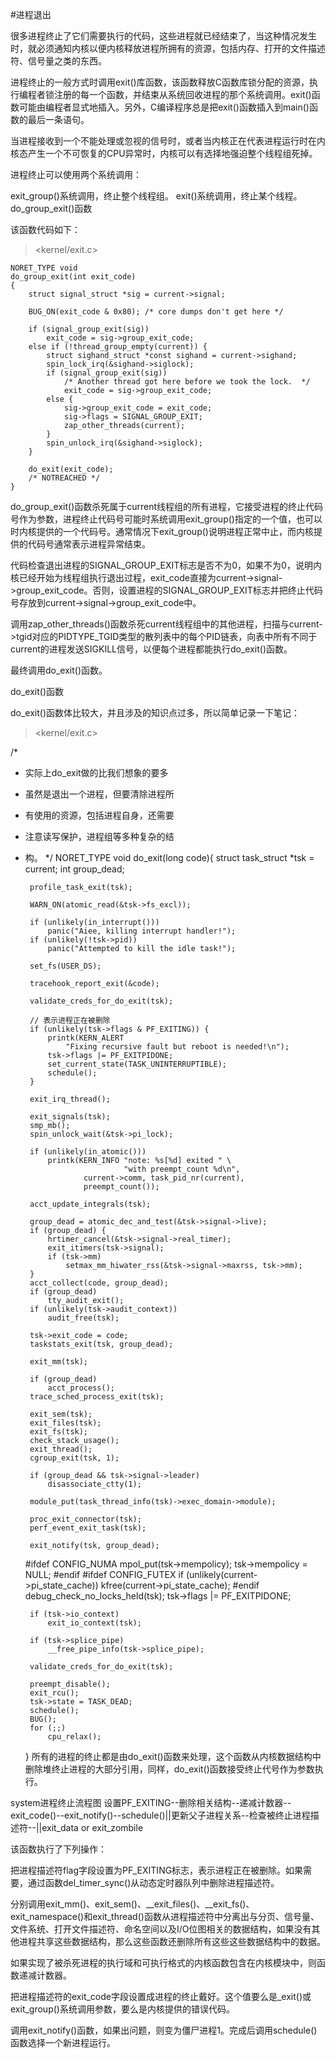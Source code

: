 #进程退出

很多进程终止了它们需要执行的代码，这些进程就已经结束了，当这种情况发生时，就必须通知内核以便内核释放进程所拥有的资源，包括内存、打开的文件描述符、信号量之类的东西。

进程终止的一般方式时调用exit()库函数，该函数释放C函数库锁分配的资源，执行编程者锁注册的每一个函数，并结束从系统回收进程的那个系统调用。exit()函数可能由编程者显式地插入。另外，C编译程序总是把exit()函数插入到main()函数的最后一条语句。

当进程接收到一个不能处理或忽视的信号时，或者当内核正在代表进程运行时在内核态产生一个不可恢复的CPU异常时，内核可以有选择地强迫整个线程组死掉。

进程终止可以使用两个系统调用：

exit_group()系统调用，终止整个线程组。
exit()系统调用，终止某个线程。
do_group_exit()函数

该函数代码如下：

><kernel/exit.c>

    NORET_TYPE void
    do_group_exit(int exit_code)
    {
        struct signal_struct *sig = current->signal;
    
        BUG_ON(exit_code & 0x80); /* core dumps don't get here */
    
        if (signal_group_exit(sig))
            exit_code = sig->group_exit_code;
        else if (!thread_group_empty(current)) {
            struct sighand_struct *const sighand = current->sighand;
            spin_lock_irq(&sighand->siglock);
            if (signal_group_exit(sig))
                /* Another thread got here before we took the lock.  */
                exit_code = sig->group_exit_code;
            else {
                sig->group_exit_code = exit_code;
                sig->flags = SIGNAL_GROUP_EXIT;
                zap_other_threads(current);
            }
            spin_unlock_irq(&sighand->siglock);
        }
    
        do_exit(exit_code);
        /* NOTREACHED */
    }
do_group_exit()函数杀死属于current线程组的所有进程，它接受进程的终止代码号作为参数，进程终止代码号可能时系统调用exit_group()指定的一个值，也可以时内核提供的一个代码号。通常情况下exit_group()说明进程正常中止，而内核提供的代码号通常表示进程异常结束。

代码检查退出进程的SIGNAL_GROUP_EXIT标志是否不为0，如果不为0，说明内核已经开始为线程组执行退出过程，exit_code直接为current->signal->group_exit_code。否则，设置进程的SIGNAL_GROUP_EXIT标志并把终止代码号存放到current->signal->group_exit_code中。

调用zap_other_threads()函数杀死current线程组中的其他进程，扫描与current->tgid对应的PIDTYPE_TGID类型的散列表中的每个PID链表，向表中所有不同于current的进程发送SIGKILL信号，以便每个进程都能执行do_exit()函数。

最终调用do_exit()函数。

do_exit()函数

do_exit()函数体比较大，并且涉及的知识点过多，所以简单记录一下笔记：

><kernel/exit.c>

/*
 * 实际上do_exit做的比我们想象的要多
 * 虽然是退出一个进程，但要清除进程所
 * 有使用的资源，包括进程自身，还需要
 * 注意读写保护，进程组等多种复杂的结
 * 构。
 */
    NORET_TYPE void do_exit(long code){
        struct task_struct *tsk = current;
        int group_dead;
    
        profile_task_exit(tsk);
    
        WARN_ON(atomic_read(&tsk->fs_excl));
    
        if (unlikely(in_interrupt()))
            panic("Aiee, killing interrupt handler!");
        if (unlikely(!tsk->pid))
            panic("Attempted to kill the idle task!");
    
        set_fs(USER_DS);
    
        tracehook_report_exit(&code);
    
        validate_creds_for_do_exit(tsk);
    
        // 表示进程正在被删除
        if (unlikely(tsk->flags & PF_EXITING)) {
            printk(KERN_ALERT
                "Fixing recursive fault but reboot is needed!\n");
            tsk->flags |= PF_EXITPIDONE;
            set_current_state(TASK_UNINTERRUPTIBLE);
            schedule();
        }
    
        exit_irq_thread();
    
        exit_signals(tsk);
        smp_mb();
        spin_unlock_wait(&tsk->pi_lock);
    
        if (unlikely(in_atomic()))
            printk(KERN_INFO "note: %s[%d] exited " \
                             "with preempt_count %d\n",
                    current->comm, task_pid_nr(current),
                    preempt_count());
    
        acct_update_integrals(tsk);
    
        group_dead = atomic_dec_and_test(&tsk->signal->live);
        if (group_dead) {
            hrtimer_cancel(&tsk->signal->real_timer);
            exit_itimers(tsk->signal);
            if (tsk->mm)
                setmax_mm_hiwater_rss(&tsk->signal->maxrss, tsk->mm);
        }
        acct_collect(code, group_dead);
        if (group_dead)
            tty_audit_exit();
        if (unlikely(tsk->audit_context))
            audit_free(tsk);
    
        tsk->exit_code = code;
        taskstats_exit(tsk, group_dead);
    
        exit_mm(tsk);
    
        if (group_dead)
            acct_process();
        trace_sched_process_exit(tsk);
    
        exit_sem(tsk);
        exit_files(tsk);
        exit_fs(tsk);
        check_stack_usage();
        exit_thread();
        cgroup_exit(tsk, 1);
    
        if (group_dead && tsk->signal->leader)
            disassociate_ctty(1);
    
        module_put(task_thread_info(tsk)->exec_domain->module);
    
        proc_exit_connector(tsk);
        perf_event_exit_task(tsk);
    
        exit_notify(tsk, group_dead);
    #ifdef CONFIG_NUMA
        mpol_put(tsk->mempolicy);
        tsk->mempolicy = NULL;
    #endif
    #ifdef CONFIG_FUTEX
        if (unlikely(current->pi_state_cache))
            kfree(current->pi_state_cache);
    #endif
        debug_check_no_locks_held(tsk);
        tsk->flags |= PF_EXITPIDONE;
    
        if (tsk->io_context)
            exit_io_context(tsk);
    
        if (tsk->splice_pipe)
            __free_pipe_info(tsk->splice_pipe);
    
        validate_creds_for_do_exit(tsk);
    
        preempt_disable();
        exit_rcu();
        tsk->state = TASK_DEAD;
        schedule();
        BUG();
        for (;;)
            cpu_relax();
    }
所有的进程的终止都是由do_exit()函数来处理，这个函数从内核数据结构中删除堆终止进程的大部分引用，同样，do_exit()函数接受终止代号作为参数执行。

system进程终止流程图
设置PF_EXITING--删除相关结构--递减计数器--exit_code()--exit_notify()--schedule()||更新父子进程关系--检查被终止进程描述符--||exit_data or exit_zombile

该函数执行了下列操作：

把进程描述符flag字段设置为PF_EXITING标志，表示进程正在被删除。如果需要，通过函数del_timer_sync()从动态定时器队列中删除进程描述符。

分别调用exit_mm()、exit_sem()、__exit_files()、__exit_fs()、exit_namespace()和exit_thread()函数从进程描述符中分离出与分页、信号量、文件系统、打开文件描述符、命名空间以及I/O位图相关的数据结构，如果没有其他进程共享这些数据结构，那么这些函数还删除所有这些这些数据结构中的数据。

如果实现了被杀死进程的执行域和可执行格式的内核函数包含在内核模块中，则函数递减计数器。

把进程描述符的exit_code字段设置成进程的终止戴好。这个值要么是_exit()或exit_group()系统调用参数，要么是内核提供的错误代码。

调用exit_notify()函数，如果出问题，则变为僵尸进程1。完成后调用schedule()函数选择一个新进程运行。
